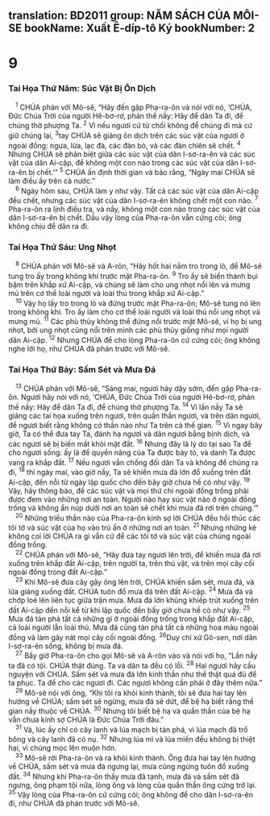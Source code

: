 translation: BD2011
group: NĂM SÁCH CỦA MÔI-SE
bookName: Xuất Ê-díp-tô Ký 
bookNumber: 2
-------

<div class="title"><h1>9</h1><h3>Tai Họa Thứ Năm: Súc Vật Bị Ôn Dịch</h3></div>
<span class="verse xu_9_1"> <sup>1</sup> CHÚA phán với Mô-sê, “Hãy đến gặp Pha-ra-ôn và nói với nó, ‘CHÚA, Ðức Chúa Trời của người Hê-bơ-rơ, phán thế nầy: Hãy để dân Ta đi, để chúng thờ phượng Ta. </span>
<span class="verse xu_9_2"><sup>2</sup> Vì nếu ngươi cứ từ chối không để chúng đi mà cứ giữ chúng lại, </span>
<span class="verse xu_9_3"><sup>3</sup>tay CHÚA sẽ giáng ôn dịch trên các súc vật của ngươi ở ngoài đồng: ngựa, lừa, lạc đà, các đàn bò, và các đàn chiên sẽ chết. </span>
<span class="verse xu_9_4"><sup>4</sup> Nhưng CHÚA sẽ phân biệt giữa các súc vật của dân I-sơ-ra-ên và các súc vật của dân Ai-cập, để không một con nào trong các súc vật của dân I-sơ-ra-ên bị chết.’” </span>
<span class="verse xu_9_5"><sup>5</sup> CHÚA ấn định thời gian và bảo rằng, “Ngày mai CHÚA sẽ làm điều ấy trên cả nước.”<br/></span>
<span class="verse xu_9_6"> <sup>6</sup> Ngày hôm sau, CHÚA làm y như vậy. Tất cả các súc vật của dân Ai-cập đều chết, nhưng các súc vật của dân I-sơ-ra-ên không chết một con nào. </span>
<span class="verse xu_9_7"><sup>7</sup> Pha-ra-ôn ra lịnh điều tra, và nầy, không một con nào trong các súc vật của dân I-sơ-ra-ên bị chết. Dầu vậy lòng của Pha-ra-ôn vẫn cứng cỏi; ông không chịu để dân ra đi.<br/></span>
<div class="title"><h3>Tai Họa Thứ Sáu: Ung Nhọt</h3></div>
<span class="verse xu_9_8"> <sup>8</sup> CHÚA phán với Mô-sê và A-rôn, “Hãy hốt hai nắm tro trong lò, để Mô-sê tung tro ấy trong không khí trước mặt Pha-ra-ôn. </span>
<span class="verse xu_9_9"><sup>9</sup> Tro ấy sẽ biến thành bụi bặm trên khắp xứ Ai-cập, và chúng sẽ làm cho ung nhọt nổi lên và mưng mủ trên cơ thể loài người và loài thú trong khắp xứ Ai-cập.”<br/></span>
<span class="verse xu_9_10"> <sup>10</sup> Vậy họ lấy tro trong lò và đứng trước mặt Pha-ra-ôn; Mô-sê tung nó lên trong không khí. Tro ấy làm cho cơ thể loài người và loài thú nổi ung nhọt và mưng mủ. </span>
<span class="verse xu_9_11"><sup>11</sup> Các phù thủy không thể đứng nổi trước mặt Mô-sê, vì họ bị ung nhọt, bởi ung nhọt cũng nổi trên mình các phù thủy giống như mọi người dân Ai-cập. </span>
<span class="verse xu_9_12"><sup>12</sup> Nhưng CHÚA để cho lòng Pha-ra-ôn cứ cứng cỏi; ông không nghe lời họ, như CHÚA đã phán trước với Mô-sê.<br/></span>
<div class="title"><h3>Tai Họa Thứ Bảy: Sấm Sét và Mưa Ðá</h3></div>
<span class="verse xu_9_13"> <sup>13</sup> CHÚA phán với Mô-sê, “Sáng mai, ngươi hãy dậy sớm, đến gặp Pha-ra-ôn. Ngươi hãy nói với nó, ‘CHÚA, Ðức Chúa Trời của người Hê-bơ-rơ, phán thế nầy: Hãy để dân Ta đi, để chúng thờ phượng Ta. </span>
<span class="verse xu_9_14"><sup>14</sup> Vì lần nầy Ta sẽ giáng các tai họa xuống trên ngươi, trên quần thần ngươi, và trên dân ngươi, để ngươi biết rằng không có thần nào như Ta trên cả thế gian. </span>
<span class="verse xu_9_15"><sup>15</sup> Vì ngay bây giờ, Ta có thể đưa tay Ta, đánh hạ ngươi và dân ngươi bằng bịnh dịch, và các ngươi sẽ bị biến mất khỏi mặt đất. </span>
<span class="verse xu_9_16"><sup>16</sup> Nhưng đây là lý do tại sao Ta để cho ngươi sống: ấy là để quyền năng của Ta được bày tỏ, và danh Ta được vang ra khắp đất. </span>
<span class="verse xu_9_17"><sup>17</sup> Nếu ngươi vẫn chống đối dân Ta và không để chúng ra đi, </span>
<span class="verse xu_9_18"><sup>18</sup> thì ngày mai, vào giờ nầy, Ta sẽ khiến mưa đá lớn đổ xuống trên đất Ai-cập, đến nỗi từ ngày lập quốc cho đến bây giờ chưa hề có như vậy. </span>
<span class="verse xu_9_19"><sup>19</sup> Vậy, hãy thông báo, để các súc vật và mọi thứ chi ngoài đồng trống phải được đem vào những nơi an toàn. Người nào hay súc vật nào ở ngoài đồng trống và không ẩn núp dưới nơi an toàn sẽ chết khi mưa đá rơi trên chúng.’”<br/></span>
<span class="verse xu_9_20"> <sup>20</sup> Những triều thần nào của Pha-ra-ôn kính sợ lời CHÚA đều hối thúc các tôi tớ và súc vật của họ vào trú ẩn ở những nơi an toàn. </span>
<span class="verse xu_9_21"><sup>21</sup> Nhưng những kẻ không coi lời CHÚA ra gì vẫn cứ để các tôi tớ và súc vật của chúng ngoài đồng trống.<br/></span>
<span class="verse xu_9_22"> <sup>22</sup> CHÚA phán với Mô-sê, “Hãy đưa tay ngươi lên trời, để khiến mưa đá rơi xuống trên khắp đất Ai-cập, trên người ta, trên thú vật, và trên mọi cây cối ngoài đồng trong đất Ai-cập.”<br/></span>
<span class="verse xu_9_23"> <sup>23</sup> Khi Mô-sê đưa cây gậy ông lên trời, CHÚA khiến sấm sét, mưa đá, và lửa giáng xuống đất. CHÚA tuôn đổ mưa đá trên đất Ai-cập. </span>
<span class="verse xu_9_24"><sup>24</sup> Mưa đá và chớp loé lên liên tục giữa trận mưa. Mưa đá lớn khủng khiếp trút xuống trên đất Ai-cập đến nỗi kể từ khi lập quốc đến bấy giờ chưa hề có như vậy. </span>
<span class="verse xu_9_25"><sup>25</sup> Mưa đá tàn phá tất cả những gì ở ngoài đồng trống trong khắp đất Ai-cập, cả loài người lẫn loài thú. Mưa đá cũng tàn phá tất cả những hoa màu ngoài đồng và làm gãy nát mọi cây cối ngoài đồng. </span>
<span class="verse xu_9_26"><sup>26</sup>Duy chỉ xứ Gô-sen, nơi dân I-sơ-ra-ên sống, không bị mưa đá.<br/></span>
<span class="verse xu_9_27"> <sup>27</sup> Bấy giờ Pha-ra-ôn cho gọi Mô-sê và A-rôn vào và nói với họ, “Lần nầy ta đã có tội. CHÚA thật đúng. Ta và dân ta đều có lỗi. </span>
<span class="verse xu_9_28"><sup>28</sup> Hai ngươi hãy cầu nguyện với CHÚA. Sấm sét và mưa đá lớn kinh thần như thế thật quá đủ để ta phục. Ta để cho các ngươi đi. Các ngươi không cần phải ở đây thêm nữa.”<br/></span>
<span class="verse xu_9_29"> <sup>29</sup> Mô-sê nói với ông, “Khi tôi ra khỏi kinh thành, tôi sẽ đưa hai tay lên hướng về CHÚA; sấm sét sẽ ngừng, mưa đá sẽ dứt, để bệ hạ biết rằng thế gian nầy thuộc về CHÚA. </span>
<span class="verse xu_9_30"><sup>30</sup> Nhưng tôi biết bệ hạ và quần thần của bệ hạ vẫn chưa kính sợ CHÚA là Ðức Chúa Trời đâu.”<br/></span>
<span class="verse xu_9_31"> <sup>31</sup> Vả, lúc ấy chỉ có cây lanh và lúa mạch bị tàn phá, vì lúa mạch đã trổ bông và cây lanh đã có nụ. </span>
<span class="verse xu_9_32"><sup>32</sup> Nhưng lúa mì và lúa miến đều không bị thiệt hại, vì chúng mọc lên muộn hơn.<br/></span>
<span class="verse xu_9_33"> <sup>33</sup> Mô-sê rời Pha-ra-ôn và ra khỏi kinh thành. Ông đưa hai tay lên hướng về CHÚA, sấm sét và mưa đá ngưng lại, mưa cũng ngừng tuôn đổ xuống đất. </span>
<span class="verse xu_9_34"><sup>34</sup> Nhưng khi Pha-ra-ôn thấy mưa đã tạnh, mưa đá và sấm sét đã ngưng, ông phạm tội nữa, lòng ông và lòng của quần thần ông cứng trở lại. </span>
<span class="verse xu_9_35"><sup>35</sup> Vậy lòng của Pha-ra-ôn cứ cứng cỏi; ông không để cho dân I-sơ-ra-ên đi, như CHÚA đã phán trước với Mô-sê.<br/></span>
